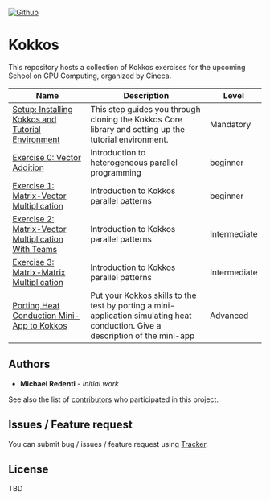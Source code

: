 [![Github](https://img.shields.io/badge/sources-github-green.svg)](https://github.com/mredenti/gpu-computing-school/)

# Kokkos 

This repository hosts a collection of Kokkos exercises for the upcoming School on GPU Computing, organized by Cineca.

| Name                                             | Description   | Level |
|--------------------------------------------------|---------------|-------|
| [Setup: Installing Kokkos and Tutorial Environment](./KOKKOS/index.md) | This step guides you through cloning the Kokkos Core library and setting up the tutorial environment. | Mandatory |
| [Exercise 0: Vector Addition](./KOKKOS/vectorAdd/index.md) | Introduction to heterogeneous parallel programming | beginner |
| [Exercise 1: Matrix-Vector Multiplication](./KOKKOS/MatVecMul/index.md)   | Introduction to Kokkos parallel patterns | beginner | 
| [Exercise 2: Matrix-Vector Multiplication With Teams](./KOKKOS/MatVecMulTeam/index.md)   | Introduction to Kokkos parallel patterns | Intermediate | 
| [Exercise 3: Matrix-Matrix Multiplication](./KOKKOS/MatVecMulTeam/index.md)   | Introduction to Kokkos parallel patterns | Intermediate | 
| [Porting Heat Conduction Mini-App to Kokkos](./KOKKOS/MatMul/index.md)  | Put your Kokkos skills to the test by porting a mini-application simulating heat conduction. Give a description of the mini-app | Advanced | 

## Authors

* **Michael Redenti** - *Initial work* 

See also the list of [contributors](https://github.com/mredenti/gpu-computing-schoool/graphs/contributors) who participated in this project.

## Issues / Feature request

You can submit bug / issues / feature request using [Tracker](https://github.com/mredenti/gpu-computing-school/issues).

## License

TBD






